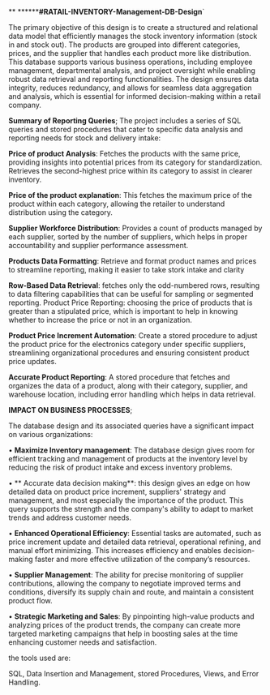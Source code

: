 ** 
********#RATAIL-INVENTORY-Management-DB-Design**`
  
  The primary objective of this design is to create a structured and relational data model that efficiently manages the stock inventory information (stock in and stock out). The products are grouped into different categories, prices, and the supplier that handles each product more like distribution. This database supports various business operations, including employee management, departmental analysis, and project oversight while enabling robust data retrieval and reporting functionalities. The design ensures data integrity, reduces redundancy, and allows for seamless data aggregation and analysis, which is essential for informed decision-making within a retail company.

  **Summary of Reporting Queries**;
  The project includes a series of SQL queries and stored procedures that cater to specific data analysis and reporting needs for stock and delivery intake:

**Price of product Analysis**:
  Fetches the products with the same price, providing insights into potential prices from its category for standardization. Retrieves the second-highest price within its category to assist in clearer inventory.

**Price of the product explanation**:
  This fetches the maximum price of the product within each category, allowing the retailer to understand distribution using the category.

**Supplier Workforce Distribution**:
  Provides a count of products managed by each supplier, sorted by the number of suppliers, which helps in proper accountability and supplier performance assessment.

**Products Data Formatting**:
  Retrieve and format product names and prices to streamline reporting, making it easier to take stork intake and clarity

**Row-Based Data Retrieval**:
  fetches only the odd-numbered rows, resulting to data filtering capabilities that can be useful for sampling or segmented reporting.
Product Price Reporting:
choosing the price of products that is greater than a stipulated price, which is important to help in knowing whether to increase the price or not in an organization.

**Product Price Increment Automation**:
  Create a stored procedure to adjust the product price for the electronics category under specific suppliers, streamlining organizational procedures and ensuring consistent product price updates.

**Accurate Product Reporting**:
  A stored procedure that fetches and organizes the data of a product, along with their category, supplier, and warehouse location, including error handling which helps in data retrieval.


**IMPACT ON BUSINESS PROCESSES**;
  
The database design and its associated queries have a significant impact on various organizations:

•  	  **Maximize Inventory management**: The database design gives room for efficient tracking and management of products at the inventory level by reducing the risk of product intake and excess inventory problems.

•	   ** Accurate data decision making**: this design gives an edge on how detailed data on product price increment, suppliers' strategy and management, and most especially the importance of the product. This query supports the strength and the company's ability to adapt to market trends and address customer needs.

•	    **Enhanced Operational Efficiency**: Essential tasks are automated, such as price increment update and detailed data retrieval, operational refining, and manual effort minimizing. This increases efficiency and enables decision-making faster and more effective utilization of the company’s resources.

•    	**Supplier Management**: The ability for precise monitoring of supplier contributions, allowing the company to negotiate improved terms and conditions, diversify its supply chain and route, and maintain a consistent product flow.

•	    **Strategic Marketing and Sales**: By pinpointing high-value products and analyzing prices of the product trends, the company can create more targeted marketing campaigns that help in boosting sales at the time enhancing customer needs and satisfaction.


the tools used are:

SQL, Data Insertion and Management, stored Procedures, Views, and Error Handling. 
